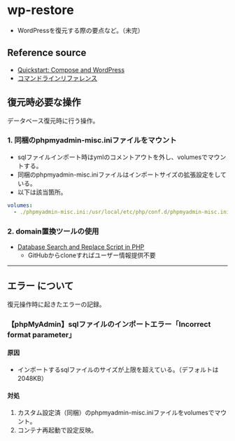 # wp-restore

- WordPressを復元する際の要点など。（未完）

## Reference source

- [Quickstart: Compose and WordPress](https://docs.docker.com/compose/wordpress/)
- [コマンドラインリファレンス](https://docs.docker.jp/compose/reference/toc.html)

## 復元時必要な操作

データベース復元時に行う操作。

### 1. 同梱のphpmyadmin-misc.iniファイルをマウント

- sqlファイルインポート時はymlのコメントアウトを外し、volumesでマウントする。
- 同梱のphpmyadmin-misc.iniファイルはインポートサイズの拡張設定をしている。
- 以下は該当箇所。

```yml
volumes:
  - ./phpmyadmin-misc.ini:/usr/local/etc/php/conf.d/phpmyadmin-misc.ini
```

### 2. domain置換ツールの使用

- [Database Search and Replace Script in PHP](https://github.com/interconnectit/Search-Replace-DB)
  - GitHubからcloneすればユーザー情報提供不要

---

## エラー について

復元操作時に起きたエラーの記録。

### 【phpMyAdmin】sqlファイルのインポートエラー「Incorrect format parameter」

#### 原因

- インポートするsqlファイルのサイズが上限を超えている。（デフォルトは2048KB）

#### 対処

1. カスタム設定済（同梱）のphpmyadmin-misc.iniファイルをvolumesでマウント。
2. コンテナ再起動で設定反映。
